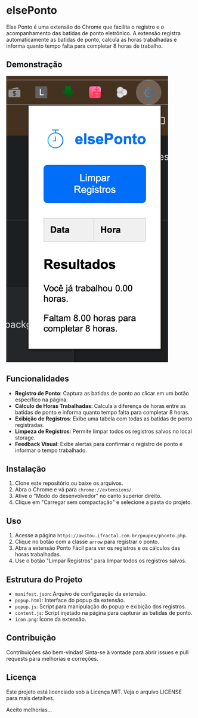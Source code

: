 # elsePonto

Else Ponto é uma extensão do Chrome que facilita o registro e o acompanhamento das batidas de ponto eletrônico. A extensão registra automaticamente as batidas de ponto, calcula as horas trabalhadas e informa quanto tempo falta para completar 8 horas de trabalho.

## Demonstração

![screenshot](./Scheenshot-1.png)

## Funcionalidades

- **Registro de Ponto**: Captura as batidas de ponto ao clicar em um botão específico na página.
- **Cálculo de Horas Trabalhadas**: Calcula a diferença de horas entre as batidas de ponto e informa quanto tempo falta para completar 8 horas.
- **Exibição de Registros**: Exibe uma tabela com todas as batidas de ponto registradas.
- **Limpeza de Registros**: Permite limpar todos os registros salvos no local storage.
- **Feedback Visual**: Exibe alertas para confirmar o registro de ponto e informar o tempo trabalhado.

## Instalação

1. Clone este repositório ou baixe os arquivos.
2. Abra o Chrome e vá para `chrome://extensions/`.
3. Ative o "Modo do desenvolvedor" no canto superior direito.
4. Clique em "Carregar sem compactação" e selecione a pasta do projeto.

## Uso

1. Acesse a página `https://awstou.ifractal.com.br/poupex/phonto.php`.
2. Clique no botão com a classe `arrow` para registrar o ponto.
3. Abra a extensão Ponto Fácil para ver os registros e os cálculos das horas trabalhadas.
4. Use o botão "Limpar Registros" para limpar todos os registros salvos.

## Estrutura do Projeto

- `manifest.json`: Arquivo de configuração da extensão.
- `popup.html`: Interface do popup da extensão.
- `popup.js`: Script para manipulação do popup e exibição dos registros.
- `content.js`: Script injetado na página para capturar as batidas de ponto.
- `icon.png`: Ícone da extensão.

## Contribuição

Contribuições são bem-vindas! Sinta-se à vontade para abrir issues e pull requests para melhorias e correções.

## Licença

Este projeto está licenciado sob a Licença MIT. Veja o arquivo LICENSE para mais detalhes.

Aceito melhorias...
